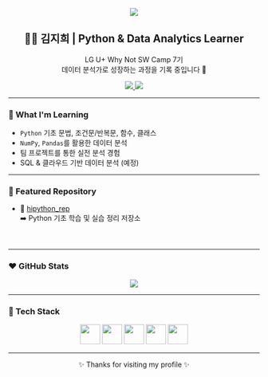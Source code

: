 <!-- 배너 이미지 -->
<p align="center">
  <img src="https://capsule-render.vercel.app/api?type=blur&height=300&color=0:FFB6C1,100:D8B4F8&text=Hi%20I'm%20JiHui&fontColor=B8C0FF" />
</p>


<!-- 소개 -->
<h2 align="center">👩‍💻 김지희 | Python & Data Analytics Learner</h2>
<p align="center">
  LG U+ Why Not SW Camp 7기<br/>
  데이터 분석가로 성장하는 과정을 기록 중입니다 🌱
</p>

<!-- 뱃지 -->
<p align="center">
  <!-- 블로그 -->
  <a href="https://jihuikim45.github.io">
    <img src="https://img.shields.io/badge/BLOG-FFB6C1?style=for-the-badge&logo=readthedocs&logoColor=b8cbfd">
  </a>
  
  <!-- 이메일 -->
  <a href="mailto:kimjihui45@email.com">
    <img src="https://img.shields.io/badge/CONTACT%20ME-b8cbfd?style=for-the-badge&logo=gmail&logoColor=ffb6c1">
  </a>
</p>



---

### 💜 What I'm Learning

- `Python` 기초 문법, 조건문/반복문, 함수, 클래스
- `NumPy`, `Pandas`를 활용한 데이터 분석
- 팀 프로젝트를 통한 실전 분석 경험
- SQL & 클라우드 기반 데이터 분석 (예정)

---

### 🩷 Featured Repository

- 🔹 [hipython_rep](https://github.com/jihuikim45/hipython_rep)  
  ➡️ Python 기초 학습 및 실습 정리 저장소
  <br>
  <br>
  <br>
---

### ❤️ GitHub Stats
<!-- <p align="center">
  <img src="https://github-readme-stats.vercel.app/api?username=jihuikim45&show_icons=true&theme=buefy&hide_title=true" />
</p> -->

<p align="center">
  <img src="https://github-readme-stats.vercel.app/api?username=jihuikim45&show_icons=true&theme=buefy&hide=stars,prs,issues,contribs&hide_rank=true" />
</p>



---

### 🧡 Tech Stack

<p align="center">
  <img src="https://cdn.jsdelivr.net/gh/devicons/devicon/icons/python/python-original.svg" width="40" />
  <img src="https://cdn.jsdelivr.net/gh/devicons/devicon/icons/numpy/numpy-original.svg" width="40" />
  <img src="https://cdn.jsdelivr.net/gh/devicons/devicon/icons/pandas/pandas-original.svg" width="40" />
  <img src="https://cdn.jsdelivr.net/gh/devicons/devicon/icons/jupyter/jupyter-original.svg" width="40" />
  <img src="https://cdn.jsdelivr.net/gh/devicons/devicon/icons/git/git-original.svg" width="40" />
</p>

---

<p align="center">
  ✨ Thanks for visiting my profile ✨
</p>
